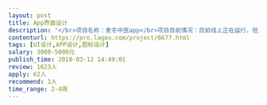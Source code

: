 ```yaml
---                
layout: post       
title: App界面设计           
description: '</br>项目名称：麦冬中医app</br>项目目前情况：目前线上正在运行，但是界面不好看，先需要找人重新设计app的界面</br>'     
contenturl: https://pro.lagou.com/project/6677.html      
tags: [UI设计,APP设计,图标设计]            
salary: 3000-5000元          
publish_time: 2018-03-12 14:49:01         
review: 1623人                   
apply: 62人                   
recommend: 1人                   
time_range: 2-4周              
---                 
```

